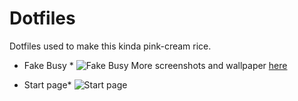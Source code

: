 # Dotfiles

Dotfiles used to make this kinda pink-cream rice.


* Fake Busy *
![Fake Busy](http://i.imgur.com/JNIK3D4.png)
More screenshots and wallpaper [here](http://imgur.com/a/7Yq3u)

* Start page*
![Start page](http://i.imgur.com/veW1Q6A.png)
